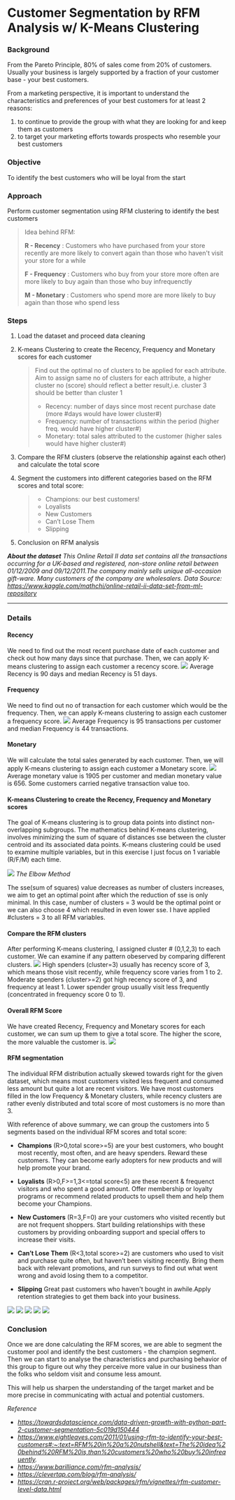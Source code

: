 # Customer Segmentation by RFM Analysis w/ K-Means Clustering

### Background
From the Pareto Principle, 80% of sales come from 20% of customers. Usually your business is largely supported by a fraction of your customer base - your best customers.

From a marketing perspective, it is important to understand the characteristics and preferences of your best customers for at least 2 reasons:

1. to continue to provide the group with what they are looking for and keep them as customers
2. to target your marketing efforts towards prospects who resemble your best customers

### Objective
To identify the best customers who will be loyal from the start 

### Approach
Perform customer segmentation using RFM clustering to identify the best customers

  > Idea behind RFM:
  >
  > __R - Recency__ : Customers who have purchased from your store recently are more likely to convert again than those who haven't visit your store for a while
  > 
  > __F - Frequency__ : Customers who buy from your store more often are more likely to buy again than those who buy infrequenctly
  > 
  > __M - Monetary__ : Customers who spend more are more likely to buy again than those who spend less

### Steps
1. Load the dataset and proceed data cleaning

2. K-means Clustering to create the Recency, Frequency and Monetary scores for each customer
    > Find out the optimal no of clusters to be applied for each attribute.
    > Aim to assign same no of clusters for each attribute, a higher cluster no (score) should reflect a better result,i.e. cluster 3 should be better than cluster 1
    > - Recency: number of days since most recent purchase date (more #days would have lower cluster#)
    > - Frequency: number of transactions within the period (higher freq. would have higher cluster#)
    > - Monetary: total sales attributed to the customer (higher sales would have higher cluster#)

3. Compare the RFM clusters (observe the relationship against each other) and calculate the total score
4. Segment the customers into different categories based on the RFM scores and total score:
    > - Champions: our best customers!
    > - Loyalists
    > - New Customers
    > - Can’t Lose Them
    > - Slipping
5. Conclusion on RFM analysis

***About the dataset*** 
_This Online Retail II data set contains all the transactions occurring for a UK-based and registered, non-store online retail between 01/12/2009 and 09/12/2011.The company mainly sells unique all-occasion gift-ware. Many customers of the company are wholesalers. Data Source: https://www.kaggle.com/mathchi/online-retail-ii-data-set-from-ml-repository_


***
### Details

#### Recency
We need to find out the most recent purchase date of each customer and check out how many days since that purchase. Then, we can apply K-means clustering to assign each customer a recency score. 
![](https://github.com/chanchanngann/RFM/blob/master/plot_image/01_recency_hist.png)
Average Recency is 90 days and median Recency is 51 days.

#### Frequency
We need to find out no of transaction for each customer which would be the frequency. Then, we can apply K-means clustering to assign each customer a frequency score.
![](https://github.com/chanchanngann/RFM/blob/master/plot_image/03_frequency_hist.png)
Average Frequency is 95 transactions per customer and median Frequency is 44 transactions.

#### Monetary
We will calculate the total sales generated by each customer. Then, we will apply K-means clustering to assign each customer a Monetary score.
![](https://github.com/chanchanngann/RFM/blob/master/plot_image/04_monetary_hist.png)
Average monetary value is 1905 per customer and median monetary value is 656. Some customers carried negative transaction value too.

#### K-means Clustering to create the Recency, Frequency and Monetary scores
The goal of K-means clustering is to group data points into distinct non-overlapping subgroups. The mathematics behind K-means clustering, involves minimizing the sum of square of distances sse between the cluster centroid and its associated data points. K-means clustering could be used to examine multiple variables, but in this exercise I just focus on 1 variable (R/F/M) each time.

![](https://github.com/chanchanngann/RFM/blob/master/plot_image/02_elbow_method.png)
_The Elbow Method_

The sse(sum of squares) value decreases as number of clusters increases, we aim to get an optimal point after which the reduction of sse is only minimal. In this case, number of clusters = 3 would be the optimal point or we can also choose 4 which resulted in even lower sse. I have applied #clusters = 3 to all RFM variables.

#### Compare the RFM clusters
After performing K-means clustering, I assigned cluster # (0,1,2,3) to each customer. We can examine if any pattern obeserved by comparing different clusters.
![](https://github.com/chanchanngann/RFM/blob/master/plot_image/06_recency_vs_monetary_per_freq_cluster.png)
High spenders (cluster=3) usually has recency score of 3, which means those visit recently, while frequency score varies from 1 to 2.
Moderate spenders (cluster>=2) got high recency score of 3, and frequency at least 1.
Lower spender group usually visit less frequently (concentrated in frequency score 0 to 1).

#### Overall RFM Score
We have created Recency, Frequency and Monetary scores for each customer, we can sum up them to give a total score. The higher the score, the more valuable the customer is.
![](https://github.com/chanchanngann/RFM/blob/master/plot_image/07_totalScore_hist.png)

#### RFM segmentation

The individual RFM distribution actually skewed towards right for the given dataset, which means most customers visited less frequent and consumed less amount but quite a lot are recent visitors. We have most customers filled in the low Frequency & Monetary clusters, while recency clusters are rather evenly distributed and total score of most customers is no more than 3.

With reference of above summary, we can group the customers into 5 segments based on the individual RFM scores and total score:

- __Champions__ (R>0,total score>=5) are your best customers, who bought most recently, most often, and are heavy spenders. Reward these customers. They can become early adopters for new products and will help promote your brand.

- __Loyalists__ (R>0,F>=1,3<=total score<5) are these recent & frequenct visitors and who spent a good amount. Offer membership or loyalty programs or recommend related products to upsell them and help them become your Champions.

- __New Customers__ (R=3,F=0) are your customers who visited recently but are not frequent shoppers. Start building relationships with these customers by providing onboarding support and special offers to increase their visits.

- __Can’t Lose Them__ (R<3,total score>=2) are customers who used to visit and purchase quite often, but haven’t been visiting recently. Bring them back with relevant promotions, and run surveys to find out what went wrong and avoid losing them to a competitor.

- __Slipping__ Great past customers who haven't bought in awhile.Apply retention strategies to get them back into your business.

![](https://github.com/chanchanngann/RFM/blob/master/plot_image/08_segment_hist.png)
![](https://github.com/chanchanngann/RFM/blob/master/plot_image/09_RFM_segment_count.png)
![](https://github.com/chanchanngann/RFM/blob/master/plot_image/10_segmentation_M_vs_R.png)
![](https://github.com/chanchanngann/RFM/blob/master/plot_image/11_RFM_3Dplot1.png)
![](https://github.com/chanchanngann/RFM/blob/master/plot_image/11_RFM_3Dplot2.png)

### Conclusion

Once we are done calculating the RFM scores, we are able to segment the customer pool and identify the best customers - the champion segment. Then we can start to analyse the characteristics and purchasing behavior of this group to figure out why they perceive more value in our business than the folks who seldom visit and consume less amount.

This will help us sharpen the understanding of the target market and be more precise in communicating with actual and potential customers.

*Reference*
- *https://towardsdatascience.com/data-driven-growth-with-python-part-2-customer-segmentation-5c019d150444*
- *https://www.eightleaves.com/2011/01/using-rfm-to-identify-your-best-customers#:~:text=RFM%20in%20a%20nutshell&text=The%20idea%20behind%20RFM%20is,than%20customers%20who%20buy%20infrequently.*
- *https://www.barilliance.com/rfm-analysis/*
- *https://clevertap.com/blog/rfm-analysis/*
- *https://cran.r-project.org/web/packages/rfm/vignettes/rfm-customer-level-data.html*

